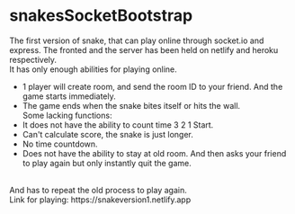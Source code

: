 # snakesSocketBootstrap
The first version of snake, that can play online through socket.io and express. The fronted and the server has been held on netlify and heroku respectively.
<br>
It has only enough abilities for playing online. 
  + 1 player will create room, and send the room ID to your friend. And the game starts immediately.
  + The game ends when the snake bites itself or hits the wall. <br>
Some lacking functions: 
  + It does not have the ability to count time 3 2 1 Start.
  + Can't calculate score, the snake is just longer.
  + No time countdown.
  + Does not have the ability to stay at old room. And then asks your friend to play again but only instantly quit the game.
  <br>
  And has to repeat the old process to play again.
  <br>
Link for playing: https://snakeversion1.netlify.app
